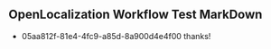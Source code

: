 ## OpenLocalization Workflow Test MarkDown
* 05aa812f-81e4-4fc9-a85d-8a900d4e4f00 thanks!

<!--HONumber=Sep16_HO1-->



